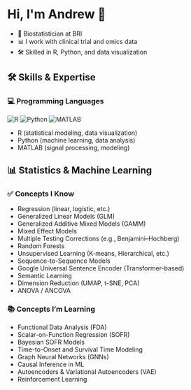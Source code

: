 # Hi, I'm Andrew 👋
- 🔬 Biostatistician at BRI
- 📊 I work with clinical trial and omics data
- 🛠️ Skilled in R, Python, and data visualization


## 🛠 Skills & Expertise

### 💻 Programming Languages
![R](https://img.shields.io/badge/R-276DC3?logo=r&logoColor=white)
![Python](https://img.shields.io/badge/Python-3776AB?logo=python&logoColor=white)
![MATLAB](https://img.shields.io/badge/MATLAB-0076A8?logo=mathworks&logoColor=white)

- R (statistical modeling, data visualization)
- Python (machine learning, data analysis)
- MATLAB (signal processing, modeling)


## 📊 Statistics & Machine Learning

### ✅ Concepts I Know
- Regression (linear, logistic, etc.)
- Generalized Linear Models (GLM)
- Generalized Additive Mixed Models (GAMM)
- Mixed Effect Models
- Multiple Testing Corrections (e.g., Benjamini–Hochberg)
- Random Forests
- Unsupervised Learning (K-means, Hierarchical, etc.)
- Sequence-to-Sequence Models
- Google Universal Sentence Encoder (Transformer-based)
- Semantic Learning
- Dimension Reduction (UMAP, t-SNE, PCA)
- ANOVA / ANCOVA

### 📚 Concepts I’m Learning
- Functional Data Analysis (FDA)
- Scalar-on-Function Regression (SOFR)
- Bayesian SOFR Models
- Time-to-Onset and Survival Time Modeling
- Graph Neural Networks (GNNs)
- Causal Inference in ML
- Autoencoders & Variational Autoencoders (VAE)
- Reinforcement Learning


<!--
**kovala25/kovala25** is a ✨ _special_ ✨ repository because its `README.md` (this file) appears on your GitHub profile.

Here are some ideas to get you started:

- 🔭 I’m currently working on ...
- 🌱 I’m currently learning ...
- 👯 I’m looking to collaborate on ...
- 🤔 I’m looking for help with ...
- 💬 Ask me about ...
- 📫 How to reach me: ...
- 😄 Pronouns: ...
- ⚡ Fun fact: ...
-->
